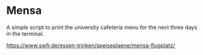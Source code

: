 # Mensa

A simple script to print the university cafeteria menu for the next three days in the terminal.

https://www.swfr.de/essen-trinken/speiseplaene/mensa-flugplatz/
